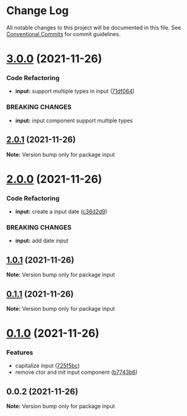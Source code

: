 # Change Log

All notable changes to this project will be documented in this file.
See [Conventional Commits](https://conventionalcommits.org) for commit guidelines.

# [3.0.0](https://github.com/yohitan12/semver-libs/compare/input@2.0.1...input@3.0.0) (2021-11-26)


### Code Refactoring

* **input:** support multiple types in input ([71df064](https://github.com/yohitan12/semver-libs/commit/71df06431f9c0d41bdd71498466487ffd2e9f217))


### BREAKING CHANGES

* **input:** input component support multiple types





## [2.0.1](https://github.com/yohitan12/semver-libs/compare/input@2.0.0...input@2.0.1) (2021-11-26)

**Note:** Version bump only for package input





# [2.0.0](https://github.com/yohitan12/semver-libs/compare/input@1.0.1...input@2.0.0) (2021-11-26)


### Code Refactoring

* **input:** create a input date ([c36d2d9](https://github.com/yohitan12/semver-libs/commit/c36d2d90b88f4b36ca432166e8d1e43d3ce68eb7))


### BREAKING CHANGES

* **input:** add date input





## [1.0.1](https://github.com/yohitan12/semver-libs/compare/input@0.1.1...input@1.0.1) (2021-11-26)

**Note:** Version bump only for package input





## [0.1.1](https://github.com/yohitan12/semver-libs/compare/input@0.1.0...input@0.1.1) (2021-11-26)

**Note:** Version bump only for package input





# [0.1.0](https://github.com/yohitan12/semver-libs/compare/input@0.0.2...input@0.1.0) (2021-11-26)


### Features

* capitalize input ([725f5bc](https://github.com/yohitan12/semver-libs/commit/725f5bc390f8b9963839d9a53fc5521ef45edab4))
* remove ctor and init input component ([b7743b6](https://github.com/yohitan12/semver-libs/commit/b7743b63e2144c171b0ac217e02c7ad6b1e29a01))





## 0.0.2 (2021-11-26)

**Note:** Version bump only for package input
